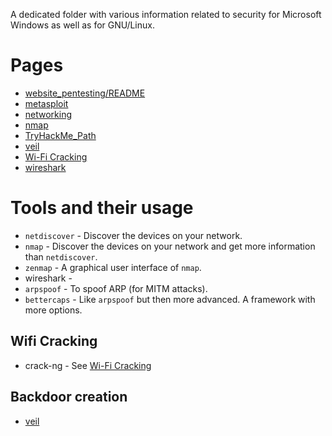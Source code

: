 A dedicated folder with various information related to security for 
Microsoft Windows as well as for GNU/Linux.

# Pages

* [website_pentesting/README](./website_pentesting/README.md)
* [metasploit](./metasploit.md)
* [networking](./networking.md)
* [nmap](./nmap.md)
* [TryHackMe_Path](./TryHackMe_Path.md)
* [veil](./veil.md) 
* [Wi-Fi Cracking](./Wi-Fi%20Hacking.md)
* [wireshark](./wireshark.md)

# Tools and their usage

* `netdiscover` - Discover the devices on your network.
* `nmap` - Discover the devices on your network and get more information 
  than `netdiscover`. 
* `zenmap` - A graphical user interface of `nmap`.
* wireshark - 
* `arpspoof` - To spoof ARP (for MITM attacks).
* `bettercaps` - Like `arpspoof` but then more advanced. A framework with 
  more options.

## Wifi Cracking

* crack-ng - See [Wi-Fi Cracking](./Wi-Fi%20Hacking.md)

## Backdoor creation

* [veil](./veil.md)

